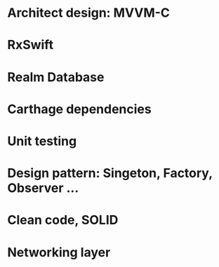 # Architect design: MVVM-C
# RxSwift
# Realm Database
# Carthage dependencies
# Unit testing
# Design pattern: Singeton, Factory, Observer ...
# Clean code, SOLID
# Networking layer

